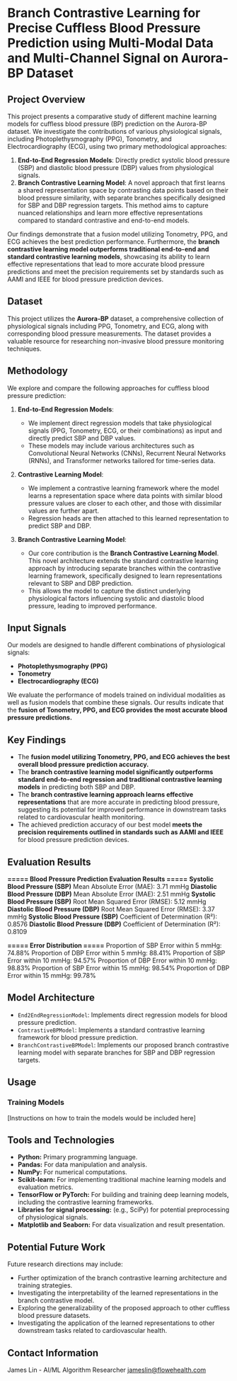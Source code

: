 # Branch Contrastive Learning for Precise Cuffless Blood Pressure Prediction using Multi-Modal Data and Multi-Channel Signal on Aurora-BP Dataset

## Project Overview

This project presents a comparative study of different machine learning models for cuffless blood pressure (BP) prediction on the Aurora-BP dataset. We investigate the contributions of various physiological signals, including Photoplethysmography (PPG), Tonometry, and Electrocardiography (ECG), using two primary methodological approaches:

1.  **End-to-End Regression Models**: Directly predict systolic blood pressure (SBP) and diastolic blood pressure (DBP) values from physiological signals.
2.  **Branch Contrastive Learning Model**: A novel approach that first learns a shared representation space by contrasting data points based on their blood pressure similarity, with separate branches specifically designed for SBP and DBP regression targets. This method aims to capture nuanced relationships and learn more effective representations compared to standard contrastive and end-to-end models.

Our findings demonstrate that a fusion model utilizing Tonometry, PPG, and ECG achieves the best prediction performance. Furthermore, the **branch contrastive learning model outperforms traditional end-to-end and standard contrastive learning models**, showcasing its ability to learn effective representations that lead to more accurate blood pressure predictions and meet the precision requirements set by standards such as AAMI and IEEE for blood pressure prediction devices.

## Dataset

This project utilizes the **Aurora-BP** dataset, a comprehensive collection of physiological signals including PPG, Tonometry, and ECG, along with corresponding blood pressure measurements. The dataset provides a valuable resource for researching non-invasive blood pressure monitoring techniques.

## Methodology

We explore and compare the following approaches for cuffless blood pressure prediction:

1.  **End-to-End Regression Models**:
    * We implement direct regression models that take physiological signals (PPG, Tonometry, ECG, or their combinations) as input and directly predict SBP and DBP values.
    * These models may include various architectures such as Convolutional Neural Networks (CNNs), Recurrent Neural Networks (RNNs), and Transformer networks tailored for time-series data.

2.  **Contrastive Learning Model**:
    * We implement a contrastive learning framework where the model learns a representation space where data points with similar blood pressure values are closer to each other, and those with dissimilar values are further apart.
    * Regression heads are then attached to this learned representation to predict SBP and DBP.

3.  **Branch Contrastive Learning Model**:
    * Our core contribution is the **Branch Contrastive Learning Model**. This novel architecture extends the standard contrastive learning approach by introducing separate branches within the contrastive learning framework, specifically designed to learn representations relevant to SBP and DBP prediction.
    * This allows the model to capture the distinct underlying physiological factors influencing systolic and diastolic blood pressure, leading to improved performance.

## Input Signals

Our models are designed to handle different combinations of physiological signals:

* **Photoplethysmography (PPG)**
* **Tonometry**
* **Electrocardiography (ECG)**

We evaluate the performance of models trained on individual modalities as well as fusion models that combine these signals. Our results indicate that the **fusion of Tonometry, PPG, and ECG provides the most accurate blood pressure predictions.**

## Key Findings

- The **fusion model utilizing Tonometry, PPG, and ECG achieves the best overall blood pressure prediction accuracy.**
- The **branch contrastive learning model significantly outperforms standard end-to-end regression and traditional contrastive learning models** in predicting both SBP and DBP.
- The **branch contrastive learning approach learns effective representations** that are more accurate in predicting blood pressure, suggesting its potential for improved performance in downstream tasks related to cardiovascular health monitoring.
- The achieved prediction accuracy of our best model **meets the precision requirements outlined in standards such as AAMI and IEEE** for blood pressure prediction devices.

## Evaluation Results

**===== Blood Pressure Prediction Evaluation Results =====**
**Systolic Blood Pressure (SBP)** Mean Absolute Error (MAE): 3.71 mmHg
**Diastolic Blood Pressure (DBP)** Mean Absolute Error (MAE): 2.51 mmHg
**Systolic Blood Pressure (SBP)** Root Mean Squared Error (RMSE): 5.12 mmHg
**Diastolic Blood Pressure (DBP)** Root Mean Squared Error (RMSE): 3.37 mmHg
**Systolic Blood Pressure (SBP)** Coefficient of Determination (R²): 0.8576
**Diastolic Blood Pressure (DBP)** Coefficient of Determination (R²): 0.8109

**===== Error Distribution =====**
Proportion of SBP Error within 5 mmHg: 74.88%
Proportion of DBP Error within 5 mmHg: 88.41%
Proportion of SBP Error within 10 mmHg: 94.57%
Proportion of DBP Error within 10 mmHg: 98.83%
Proportion of SBP Error within 15 mmHg: 98.54%
Proportion of DBP Error within 15 mmHg: 99.78%

## Model Architecture

- `End2EndRegressionModel`: Implements direct regression models for blood pressure prediction.
- `ContrastiveBPModel`: Implements a standard contrastive learning framework for blood pressure prediction.
- `BranchContrastiveBPModel`: Implements our proposed branch contrastive learning model with separate branches for SBP and DBP regression targets.

## Usage

### Training Models

[Instructions on how to train the models would be included here]

## Tools and Technologies

* **Python:** Primary programming language.
* **Pandas:** For data manipulation and analysis.
* **NumPy:** For numerical computations.
* **Scikit-learn:** For implementing traditional machine learning models and evaluation metrics.
* **TensorFlow or PyTorch:** For building and training deep learning models, including the contrastive learning frameworks.
* **Libraries for signal processing:** (e.g., SciPy) for potential preprocessing of physiological signals.
* **Matplotlib and Seaborn:** For data visualization and result presentation.

## Potential Future Work

Future research directions may include:

* Further optimization of the branch contrastive learning architecture and training strategies.
* Investigating the interpretability of the learned representations in the branch contrastive model.
* Exploring the generalizability of the proposed approach to other cuffless blood pressure datasets.
* Investigating the application of the learned representations to other downstream tasks related to cardiovascular health.

## Contact Information

James Lin - AI/ML Algorithm Researcher jameslin@flowehealth.com
